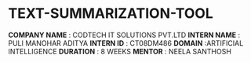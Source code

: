 # TEXT-SUMMARIZATION-TOOL

**COMPANY NAME** : CODTECH IT SOLUTIONS PVT.LTD
**INTERN NAME**  : PULI MANOHAR ADITYA
**INTERN ID**    : CT08DM486
**DOMAIN**       :ARTIFICIAL INTELLIGENCE
**DURATION**    : 8 WEEKS
**MENTOR**      : NEELA SANTHOSH

